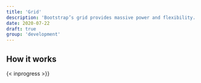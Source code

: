 ```yaml
---
title: 'Grid'
description: 'Bootstrap’s grid provides massive power and flexibility.'
date: 2020-07-22
draft: true
group: 'development'
---
```


## How it works

{< inprogress >}}
